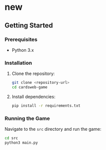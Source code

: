 # new

## Getting Started

### Prerequisites

- Python 3.x

### Installation

1. Clone the repository:
    ```bash
    git clone <repository-url>
    cd cardsweb-game
    ```

2. Install dependencies:
    ```bash
    pip install -r requirements.txt
    ```

### Running the Game

Navigate to the `src` directory and run the game:

```bash
cd src
python3 main.py